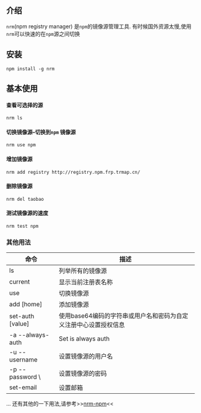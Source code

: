 ## 介绍

`nrm`(npm registry manager) 是`npm`的镜像源管理工具. 有时候国外资源太慢,使用`nrm`可以快速的在`npm`源之间切换

## 安装

```
npm install -g nrm
```

## 基本使用

#### 查看可选择的源

```
nrm ls
```

#### 切换镜像源–切换到`npm` 镜像源

```
nrm use npm
```

#### 增加镜像源

```
nrm add registry http://registry.npm.frp.trmap.cn/
```

#### 删除镜像源

```
nrm del taobao
```

#### 测试镜像源的速度

```
nrm test npm
```

### 其他用法

| 命令                        | 描述                                                         |
| --------------------------- | ------------------------------------------------------------ |
| ls                          | 列举所有的镜像源                                             |
| current                     | 显示当前注册表名称                                           |
| use <registry>              | 切换镜像源                                                   |
| add <registry> [home]       | 添加镜像源                                                   |
| set-auth <registry> [value] | 使用base64编码的字符串或用户名和密码为自定义注册中心设置授权信息 |
| -a --always-auth            | Set is always auth                                           |
| -u --username <username>    | 设置镜像源的用户名                                           |
| -p --password \             | 设置镜像源的密码                                             |
| set-email <value>           | 设置邮箱                                                     |

… 还有其他的一下用法,请参考>>[nrm-npm](https://www.npmjs.com/package/nrm)<<
